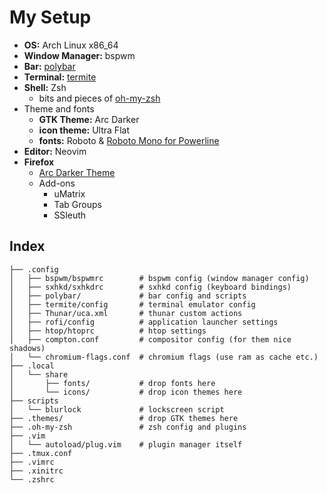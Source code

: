 # My Setup

- **OS:** Arch Linux x86_64
- **Window Manager:** bspwm
- **Bar:** [polybar](https://github.com/jaagr/polybar)
- **Terminal:** [termite](https://github.com/thestinger/termite)
- **Shell:** Zsh
    - bits and pieces of [oh-my-zsh](https://github.com/robbyrussell/oh-my-zsh)
- Theme and fonts
    - **GTK Theme:** Arc Darker
    - **icon theme:** Ultra Flat
    - **fonts:** Roboto & [Roboto Mono for Powerline](https://github.com/powerline/fonts/tree/master/RobotoMono)
- **Editor:** Neovim
- **Firefox**
    - [Arc Darker Theme](https://github.com/horst3180/arc-firefox-theme)
    - Add-ons
        - uMatrix
        - Tab Groups
        - SSleuth

## Index
```
├── .config
│   ├── bspwm/bspwmrc        # bspwm config (window manager config)
│   ├── sxhkd/sxhkdrc        # sxhkd config (keyboard bindings)
│   ├── polybar/             # bar config and scripts
│   ├── termite/config       # terminal emulator config
│   ├── Thunar/uca.xml       # thunar custom actions
│   ├── rofi/config          # application launcher settings
│   ├── htop/htoprc          # htop settings
│   ├── compton.conf         # compositor config (for them nice shadows)
│   └── chromium-flags.conf  # chromium flags (use ram as cache etc.)
├── .local
│   └── share
│       ├── fonts/           # drop fonts here
│       └── icons/           # drop icon themes here 
├── scripts
│   └── blurlock             # lockscreen script
├── .themes/                 # drop GTK themes here
├── .oh-my-zsh               # zsh config and plugins
├── .vim
│   └── autoload/plug.vim    # plugin manager itself
├── .tmux.conf
├── .vimrc
├── .xinitrc
└── .zshrc
```
